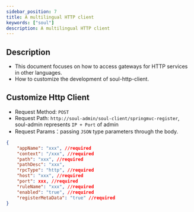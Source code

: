 ```yaml
---
sidebar_position: 7
title: A multilingual HTTP client
keywords: ["soul"]
description: A multilingual HTTP client
---
```


## Description

* This document focuses on how to access gateways for HTTP services in other languages.
* How to customize the development of soul-http-client.

## Customize Http Client

* Request Method: `POST`
* Request Path: `http://soul-admin/soul-client/springmvc-register`, soul-admin represents `IP + Port` of admin
* Request Params：passing `JSON` type parameters through the body.

```json
{
	"appName": "xxx", //required
	"context": "/xxx", //required
	"path": "xxx", //required
	"pathDesc": "xxx", 
	"rpcType": "http", //required
	"host": "xxx", //required
	"port": xxx, //required
	"ruleName": "xxx", //required
	"enabled": "true", //required
	"registerMetaData": "true" //required
}
```




